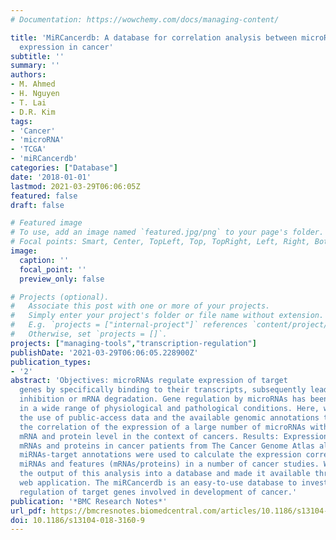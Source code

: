 ```yaml
---
# Documentation: https://wowchemy.com/docs/managing-content/

title: 'MiRCancerdb: A database for correlation analysis between microRNA and gene
  expression in cancer'
subtitle: ''
summary: ''
authors:
- M. Ahmed
- H. Nguyen
- T. Lai
- D.R. Kim
tags:
- 'Cancer'
- 'microRNA'
- 'TCGA'
- 'miRCancerdb'
categories: ["Database"]
date: '2018-01-01'
lastmod: 2021-03-29T06:06:05Z
featured: false
draft: false

# Featured image
# To use, add an image named `featured.jpg/png` to your page's folder.
# Focal points: Smart, Center, TopLeft, Top, TopRight, Left, Right, BottomLeft, Bottom, BottomRight.
image:
  caption: ''
  focal_point: ''
  preview_only: false

# Projects (optional).
#   Associate this post with one or more of your projects.
#   Simply enter your project's folder or file name without extension.
#   E.g. `projects = ["internal-project"]` references `content/project/deep-learning/index.md`.
#   Otherwise, set `projects = []`.
projects: ["managing-tools","transcription-regulation"]
publishDate: '2021-03-29T06:06:05.228900Z'
publication_types:
- '2'
abstract: 'Objectives: microRNAs regulate expression of target
  genes by specifically binding to their transcripts, subsequently leading to translational
  inhibition or mRNA degradation. Gene regulation by microRNAs has been implicated
  in a wide range of physiological and pathological conditions. Here, we leverage
  the use of public-access data and the available genomic annotations to pre-calculate
  the correlation of the expression of a large number of microRNAs with gene at the
  mRNA and protein level in the context of cancers. Results: Expression data of miRNAs,
  mRNAs and proteins in cancer patients from The Cancer Genome Atlas along with TargetScan
  miRNAs-target annotations were used to calculate the expression correlations between
  miRNAs and features (mRNAs/proteins) in a number of cancer studies. We then packed
  the output of this analysis into a database and made it available through an interactive
  web application. The miRCancerdb is an easy-to-use database to investigate the microRNAs-dependent
  regulation of target genes involved in development of cancer.'
publication: '*BMC Research Notes*'
url_pdf: https://bmcresnotes.biomedcentral.com/articles/10.1186/s13104-018-3160-9
doi: 10.1186/s13104-018-3160-9
---
```

